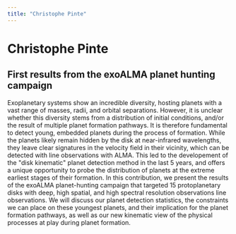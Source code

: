 ```yaml
---
title: "Christophe Pinte"
---
```


# Christophe Pinte
## First results from the exoALMA planet hunting campaign

Exoplanetary systems show an incredible diversity, hosting planets with a vast range of masses, radii, and orbital separations. However, it is unclear whether this diversity stems from a distribution of initial conditions, and/or the result of multiple planet formation pathways. It is therefore fundamental to detect young, embedded planets during the process of formation. While the planets likely remain hidden by the disk at near-infrared wavelengths, they leave clear signatures in the velocity field in their vicinity, which can be detected with line observations with ALMA. This led to the developement of the "disk kinematic" planet detection method in the last 5 years, and offers a unique opportunity to probe the distribution of planets at the extreme earliest stages of their formation. In this contribution, we present the results of the exoALMA planet-hunting campaign that targeted 15 protoplanetary disks with deep, high spatial, and high spectral resolution observations line observations. We will discuss our planet detection statistics, the constraints we can place on these youngest planets, and their implication for the planet formation pathways, as well as our new kinematic view of the physical processes at play during planet formation.
